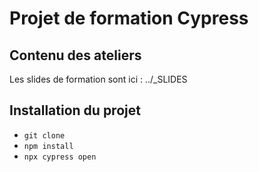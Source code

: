 # Projet de formation Cypress

## Contenu des ateliers

Les slides de formation sont ici : ../_SLIDES

## Installation du projet

- `git clone`
- `npm install`
- `npx cypress open`

